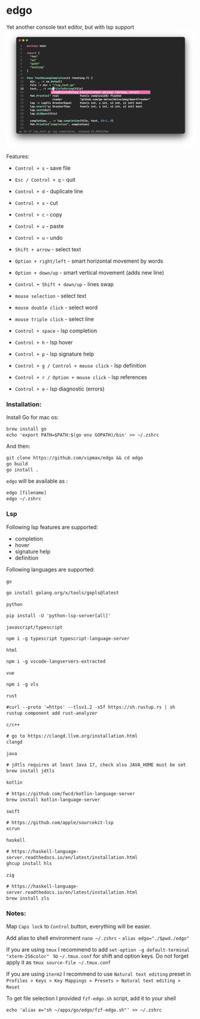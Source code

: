 # edgo
Yet another console text editor, but with lsp support
![editor](screen.png)

Features:
- `Control + s` - save file
- `Esc / Control + q` - quit
- `Control + d` - duplicate line
- `Control + x` - cut 
- `Control + c` - copy 
- `Control + v` - paste
- `Control + u` - undo


- `Shift + arrow` - select text
- `Option + right/left` - smart horizontal movement by words
- `Option + down/up` - smart vertical movement (adds new line)
- `Control + Shift + down/up` - lines swap


- `mouse selection`  - select text 
- `mouse double click`  - select word 
- `mouse triple click`  - select line


- `Control + space` - lsp completion
- `Control + h` - lsp hover
- `Control + p` - lsp signature help
- `Control + g / Control + mouse click` - lsp definition
- `Control + r / Option + mouse click` - lsp references
- `Control + e` - lsp diagnostic (errors)


### Installation:

Install Go for mac os:
```
brew install go 
echo 'export PATH=$PATH:$(go env GOPATH)/bin' >> ~/.zshrc
```
And then:   
```shell
git clone https://github.com/vipmax/edgo && cd edgo
go build 
go install .
```

`edgo` will be available as :
```
edgo [filename]
edgo ~/.zshrc 
```
### Lsp

Following lsp features are supported:
- completion
- hover
- signature help
- definition



Following languages are supported:

`go`
```shell  
go install golang.org/x/tools/gopls@latest
```

`python`
```shell  
pip install -U 'python-lsp-server[all]'
```

`javascript/typescript`
```shell  
npm i -g typescript typescript-language-server
```

`html`
```shell  
npm i -g vscode-langservers-extracted
```

`vue`
```shell  
npm i -g vls
```

`rust`
```shell  
#curl --proto '=https' --tlsv1.2 -sSf https://sh.rustup.rs | sh
rustup component add rust-analyzer
```

`c/c++`
```shell  
# go to https://clangd.llvm.org/installation.html
clangd
```

`java`
```shell  
# jdtls requires at least Java 17, check also JAVA_HOME must be set 
brew install jdtls
```

`kotlin`
```shell  
# https://github.com/fwcd/kotlin-language-server
brew install kotlin-language-server
```

`swift`
```shell  
# https://github.com/apple/sourcekit-lsp
xcrun
```

`haskell`
```shell  
# https://haskell-language-server.readthedocs.io/en/latest/installation.html
ghcup install hls
```

`zig`
```shell  
# https://haskell-language-server.readthedocs.io/en/latest/installation.html
brew install zls
```


### Notes:  
Map `Caps lock` to `Control` button, everything will be easier.

Add alias to  shell environment `nano ~/.zshrc` - `alias edgo="./$pwd./edgo"`

If you are using `tmux` I recommend to add `set-option -g default-terminal "xterm-256color" ` to `~/.tmux.conf`  for shift and option keys. Do not forget apply it as `tmux source-file ~/.tmux.conf`  

If you are using `iterm2` I recommend to use `Natural text editing` preset in `Profiles > Keys > Key Mappings > Presets > Natural text editing > Reset ` 

To get file selection I provided `fzf-edgo.sh` script, add it to your shell  
``` shell
echo 'alias e="sh ~/apps/go/edgo/fzf-edgo.sh"' >> ~/.zshrc
```